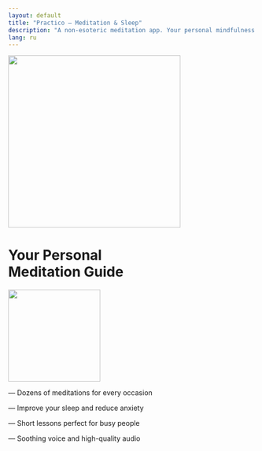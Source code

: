 ```yaml
---
layout: default
title: "Practico — Meditation & Sleep"
description: "A non-esoteric meditation app. Your personal mindfulness guide who's always there. Helps you cope with stress, improve your sleep, and increase productivity."
lang: ru
---
```


<div class="first-screen-2">
  <div class="content">
    <div class="first-screen-wrapper">
      <div class="main-row">
        <div class="desktop-block"><img src="{{ '/assets/images/Group-42x_1.png' | relative_url }}" width="350" alt="" class="phone-img"></div>
        <div class="main-col">
          <h1 class="h1">Your Personal<br>Meditation Guide</h1>
          <div class="mob-row">
            <div class="mobile-block"><img src="{{ '/assets/images/Group-42x_1.png' | relative_url }}" width="187" alt="" class="phone-img"></div>
            <div class="main-col2">
              <div class="main-list">
                <p class="main-par"><span class="li-mark">—</span> <span class="li-text">Dozens of meditations for every occasion</span></p>
                <p class="main-par"><span class="li-mark">—</span> <span class="li-text">Improve your sleep and reduce anxiety</span></p>
                <p class="main-par"><span class="li-mark">—</span> <span class="li-text">Short lessons perfect for busy people</span></p>
                <p class="main-par"><span class="li-mark">—</span> <span class="li-text">Soothing voice and high-quality audio</span></p>
              </div>
              <div class="store-btn-block">
                <a id="button-top" href="https://apps.apple.com/ru/app/meditation-sleep-praktika/id1467786415?l=en" target="_blank" class="store-btn mb0 en w-inline-block"></a>
                <a id="button-top" href="https://play.google.com/store/apps/details?id=com.praktika.app" target="_blank" class="store-btn mb0 gp-en w-inline-block"></a>
              </div>
            </div>
          </div>
        </div>
      </div>
    </div>
  </div>
</div>
